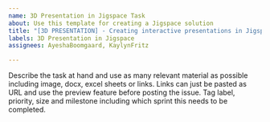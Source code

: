 ```yaml
---
name: 3D Presentation in Jigspace Task
about: Use this template for creating a Jigspace solution
title: "[3D PRESENTATION] - Creating interactive presentations in Jigspace"
labels: 3D Presentation in Jigspace
assignees: AyeshaBoomgaard, KaylynFritz

---
```


Describe the task at hand and use as many relevant material as possible including image, docx, excel sheets or links. Links can just be pasted as URL and use the preview feature before posting the issue. Tag label, priority, size and milestone including which sprint this needs to be completed.
